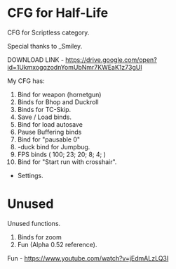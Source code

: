 # CFG for Half-Life
CFG for Scriptless category.

Special thanks to _Smiley.

DOWNLOAD LINK - https://drive.google.com/open?id=1UkmxogqzodnYomUbNmr7KWEaK1z73gUl

My CFG has:
1) Bind for weapon (hornetgun)
2) Binds for Bhop and Duckroll
3) Binds for TC-Skip.
4) Save / Load binds.
5) Bind for load autosave
6) Pause Buffering binds
7) Bind for "pausable 0"
8) -duck bind for Jumpbug.
9) FPS binds ( 100; 23; 20; 8; 4; )
10) Bind for "Start run with crosshair".
+ Settings.

# Unused
Unused functions.

1) Binds for zoom
2) Fun (Alpha 0.52 reference).

Fun - https://www.youtube.com/watch?v=jEdmALzLQ3I
